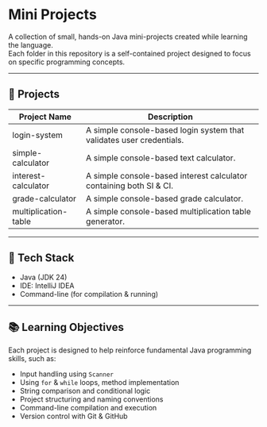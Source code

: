 # Mini Projects

A collection of small, hands-on Java mini-projects created while learning the language.  
Each folder in this repository is a self-contained project designed to focus on specific programming concepts.

---

## 📁 Projects

| Project Name         | Description                                                          |
|----------------------|----------------------------------------------------------------------|
| login-system         | A simple console-based login system that validates user credentials. |
| simple-calculator    | A simple console-based text calculator.                              |
| interest-calculator  | A simple console-based interest calculator containing both SI & CI.  |
| grade-calculator     | A simple console-based grade calculator.                             |
| multiplication-table | A simple console-based multiplication table generator.               |


---

## 📌 Tech Stack

- Java (JDK 24)
- IDE: IntelliJ IDEA
- Command-line (for compilation & running)

---

## 📚 Learning Objectives

Each project is designed to help reinforce fundamental Java programming skills, such as:

- Input handling using `Scanner`
- Using `for` & `while` loops, method implementation
- String comparison and conditional logic
- Project structuring and naming conventions
- Command-line compilation and execution
- Version control with Git & GitHub
